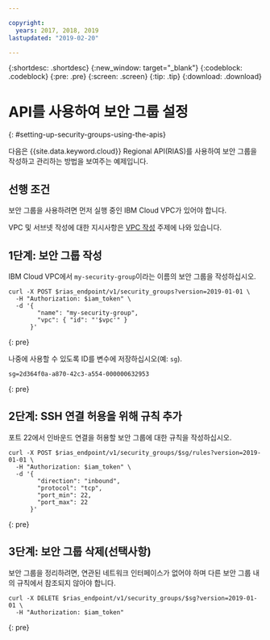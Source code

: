 ```yaml
---

copyright:
  years: 2017, 2018, 2019
lastupdated: "2019-02-20"

---
```


{:shortdesc: .shortdesc}
{:new_window: target="_blank"}
{:codeblock: .codeblock}
{:pre: .pre}
{:screen: .screen}
{:tip: .tip}
{:download: .download}

# API를 사용하여 보안 그룹 설정
{: #setting-up-security-groups-using-the-apis}

다음은 {{site.data.keyword.cloud}} Regional API(RIAS)를 사용하여 보안 그룹을 작성하고 관리하는 방법을 보여주는 예제입니다.

## 선행 조건

보안 그룹을 사용하려면 먼저 실행 중인 IBM Cloud VPC가 있어야 합니다.

VPC 및 서브넷 작성에 대한 지시사항은 [VPC 작성](/docs/infrastructure/vpc?topic=vpc-creating-a-vpc-using-the-rest-apis) 주제에 나와 있습니다.

## 1단계: 보안 그룹 작성

IBM Cloud VPC에서 `my-security-group`이라는 이름의 보안 그룹을 작성하십시오.

```
curl -X POST $rias_endpoint/v1/security_groups?version=2019-01-01 \
  -H "Authorization: $iam_token" \
  -d '{
        "name": "my-security-group",
        "vpc": { "id": "'$vpc'" }
      }'
```
{: pre}

나중에 사용할 수 있도록 ID를 변수에 저장하십시오(예: `sg`).

```
sg=2d364f0a-a870-42c3-a554-000000632953
```
{: pre}

## 2단계: SSH 연결 허용을 위해 규칙 추가

포트 22에서 인바운드 연결을 허용할 보안 그룹에 대한 규칙을 작성하십시오.

```
curl -X POST $rias_endpoint/v1/security_groups/$sg/rules?version=2019-01-01 \
  -H "Authorization: $iam_token" \
  -d '{
        "direction": "inbound",
        "protocol": "tcp",
        "port_min": 22,
        "port_max": 22
      }'
```
{: pre}

## 3단계: 보안 그룹 삭제(선택사항)

보안 그룹을 정리하려면, 연관된 네트워크 인터페이스가 없어야 하며 다른 보안 그룹 내의 규칙에서 참조되지 않아야 합니다.

```
curl -X DELETE $rias_endpoint/v1/security_groups/$sg?version=2019-01-01 \
  -H "Authorization: $iam_token"
```
{: pre}
